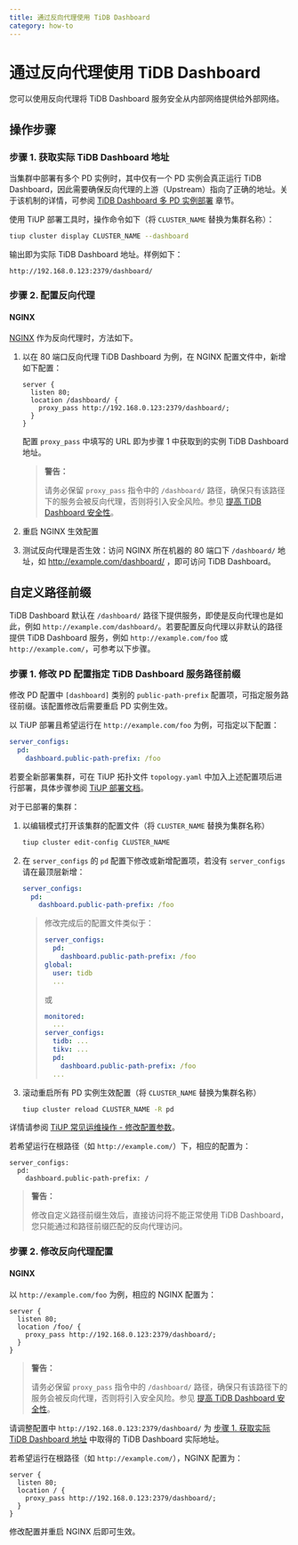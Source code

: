 ```yaml
---
title: 通过反向代理使用 TiDB Dashboard
category: how-to
---
```


# 通过反向代理使用 TiDB Dashboard

您可以使用反向代理将 TiDB Dashboard 服务安全从内部网络提供给外部网络。

## 操作步骤

### 步骤 1. 获取实际 TiDB Dashboard 地址

当集群中部署有多个 PD 实例时，其中仅有一个 PD 实例会真正运行 TiDB Dashboard，因此需要确保反向代理的上游（Upstream）指向了正确的地址。关于该机制的详情，可参阅 [TiDB Dashboard 多 PD 实例部署](/dashboard/dashboard-ops-deploy.md#多-PD-实例部署) 章节。

使用 TiUP 部署工具时，操作命令如下（将 `CLUSTER_NAME` 替换为集群名称）：

```bash
tiup cluster display CLUSTER_NAME --dashboard
```

输出即为实际 TiDB Dashboard 地址。样例如下：

```
http://192.168.0.123:2379/dashboard/
```

### 步骤 2. 配置反向代理

#### NGINX

[NGINX](https://nginx.org/) 作为反向代理时，方法如下。

1. 以在 80 端口反向代理 TiDB Dashboard 为例，在 NGINX 配置文件中，新增如下配置：

   ```nginx
   server {
     listen 80;
     location /dashboard/ {
       proxy_pass http://192.168.0.123:2379/dashboard/;
     }
   }
   ```

   配置 `proxy_pass` 中填写的 URL 即为步骤 1 中获取到的实例 TiDB Dashboard 地址。

   > **警告：**
   >
   > 请务必保留 `proxy_pass` 指令中的 `/dashboard/` 路径，确保只有该路径下的服务会被反向代理，否则将引入安全风险。参见 [提高 TiDB Dashboard 安全性](/dashboard/dashboard-ops-security.md)。

2. 重启 NGINX 生效配置

3. 测试反向代理是否生效：访问 NGINX 所在机器的 80 端口下 `/dashboard/` 地址，如 <http://example.com/dashboard/> ，即可访问 TiDB Dashboard。

## 自定义路径前缀

TiDB Dashboard 默认在 `/dashboard/` 路径下提供服务，即使是反向代理也是如此，例如 `http://example.com/dashboard/`。若要配置反向代理以非默认的路径提供 TiDB Dashboard 服务，例如 `http://example.com/foo` 或 `http://example.com/`，可参考以下步骤。

### 步骤 1. 修改 PD 配置指定 TiDB Dashboard 服务路径前缀

修改 PD 配置中 `[dashboard]` 类别的 `public-path-prefix` 配置项，可指定服务路径前缀。该配置修改后需要重启 PD 实例生效。

以 TiUP 部署且希望运行在 `http://example.com/foo` 为例，可指定以下配置：

```yaml
server_configs:
  pd:
    dashboard.public-path-prefix: /foo
```

若要全新部署集群，可在 TiUP 拓扑文件 `topology.yaml` 中加入上述配置项后进行部署，具体步骤参阅 [TiUP 部署文档](/production-deployment-using-tiup.md#第-3-步编辑初始化配置文件)。

对于已部署的集群：

1. 以编辑模式打开该集群的配置文件（将 `CLUSTER_NAME` 替换为集群名称）

   ```bash
   tiup cluster edit-config CLUSTER_NAME
   ```

2. 在 `server_configs` 的 `pd` 配置下修改或新增配置项，若没有 `server_configs` 请在最顶层新增：

   ```yaml
   server_configs:
     pd:
       dashboard.public-path-prefix: /foo
   ```

   > 修改完成后的配置文件类似于：
   >
   >  ```yaml
   >  server_configs:
   >    pd:
   >      dashboard.public-path-prefix: /foo
   >  global:
   >    user: tidb
   >    ...
   >  ```
   >
   > 或
   >
   > ```yaml
   > monitored:
   >   ...
   > server_configs:
   >   tidb: ...
   >   tikv: ...
   >   pd:
   >     dashboard.public-path-prefix: /foo
   >   ...
   > ```

3. 滚动重启所有 PD 实例生效配置（将 `CLUSTER_NAME` 替换为集群名称）

   ```bash
   tiup cluster reload CLUSTER_NAME -R pd
   ```

详情请参阅 [TiUP 常见运维操作 - 修改配置参数](/maintain-tidb-using-tiup.md/#修改配置参数)。

若希望运行在根路径（如 `http://example.com/`）下，相应的配置为：

```
server_configs:
  pd:
    dashboard.public-path-prefix: /
```

> **警告：**
>
> 修改自定义路径前缀生效后，直接访问将不能正常使用 TiDB Dashboard，您只能通过和路径前缀匹配的反向代理访问。

### 步骤 2. 修改反向代理配置

#### NGINX

以 `http://example.com/foo` 为例，相应的 NGINX 配置为：

```nginx
server {
  listen 80;
  location /foo/ {
    proxy_pass http://192.168.0.123:2379/dashboard/;
  }
}
```

> **警告：**
>
> 请务必保留 `proxy_pass` 指令中的 `/dashboard/` 路径，确保只有该路径下的服务会被反向代理，否则将引入安全风险。参见 [提高 TiDB Dashboard 安全性](/dashboard/dashboard-ops-security.md)。

请调整配置中 `http://192.168.0.123:2379/dashboard/` 为 [步骤 1. 获取实际 TiDB Dashboard 地址](#步骤-1.-获取实际-TiDB-Dashboard-地址) 中取得的 TiDB Dashboard 实际地址。

若希望运行在根路径（如 `http://example.com/`），NGINX 配置为：

```nginx
server {
  listen 80;
  location / {
    proxy_pass http://192.168.0.123:2379/dashboard/;
  }
}
```

修改配置并重启 NGINX 后即可生效。
